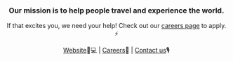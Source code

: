 <p align="center">
  <a href="https://scottscheapflights.com">

  </a>
</p>
<h3 align="center">Our mission is to help people travel and experience the world.</h3>
<p align="center">If that excites you, we need your help! Check out our <a href="https://scottscheapflights.com/careers">careers page</a> to apply. ⚡</p>

<p align="center">
<a href="https://scottscheapflights.com">Website</a>🧑💻
|
<a href="https://scottscheapflights.com/careers">Careers</a>🚀
|
<a href="https://scottscheapflights.com/contact">Contact us</a>🎙
</p>
